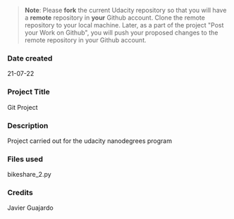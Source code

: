 >**Note**: Please **fork** the current Udacity repository so that you will have a **remote** repository in **your** Github account. Clone the remote repository to your local machine. Later, as a part of the project "Post your Work on Github", you will push your proposed changes to the remote repository in your Github account.

### Date created
21-07-22

### Project Title
Git Project

### Description
Project carried out for the udacity nanodegrees program

### Files used
bikeshare_2.py

### Credits
Javier Guajardo

